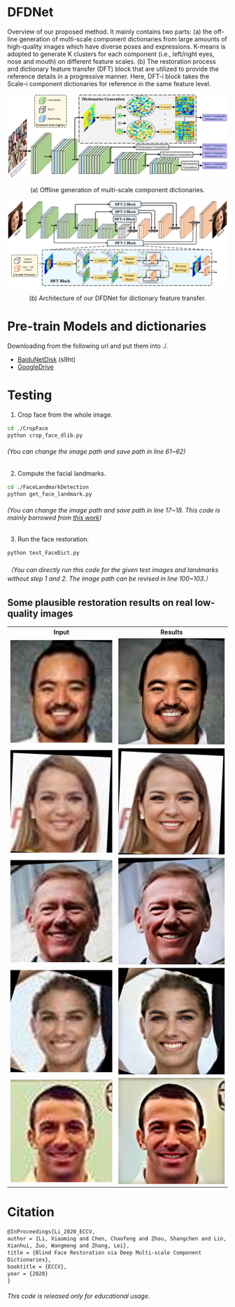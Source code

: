 # DFDNet
Overview of our proposed method. It mainly contains two parts: (a) the off-line generation of multi-scale component dictionaries from large amounts of high-quality images which have diverse poses and expressions. K-means is adopted to generate K clusters for each component (i.e., left/right eyes, nose and mouth) on different feature scales. (b) The restoration process and dictionary feature transfer (DFT) block that are utilized to provide the reference details in a progressive manner. Here, DFT-i block takes the Scale-i component dictionaries for reference in the same feature level.
    
    

<img src="./Imgs/pipeline_a.png">
<p align="center">(a) Offline generation of multi-scale component dictionaries.</p>
<img src="./Imgs/pipeline_b.png">
<p align="center">(b) Architecture of our DFDNet for dictionary feature transfer.</p>


# Pre-train Models and dictionaries
Downloading from the following url and put them into ./.
- [BaiduNetDisk](https://pan.baidu.com/s/1K4fzjPiezVSMl5NjHoJCGQ) (s9ht)
- [GoogleDrive](https://drive.google.com/drive/folders/1bayYIUMCSGmoFPyd4Uu2Uwn347RW-vl5?usp=sharing)


# Testing
1. Crop face from the whole image.
```bash
cd ./CropFace
python crop_face_dlib.py
```
###### _(You can change the image path and save path in line 61~62)_

2. Compute the facial landmarks.
```bash
cd ./FaceLandmarkDetection
python get_face_landmark.py
```
###### _(You can change the image path and save path in line 17~18. This code is mainly borrowed from [this work](https://github.com/1adrianb/face-alignment))_

3. Run the face restoration.
```bash
python test_FaceDict.py
```
###### _（You can directly run this code for the given test images and landmarks without step 1 and 2. The image path can be revised in line 100~103.）_

## Some plausible restoration results on real low-quality images
 <table  style="float:center" width=90%>
 <tr>
  <th><B>Input</B></th><th><B>Results</B></th>
 </tr>
 <tr>
  <td>
  <img src='./Imgs/RealLR/n000056_0060_01.png'>
  </td>
  <td>
   <img src='./Imgs/ShowResults/n000056_0060_01.png'>
  </td>
 </tr>
 <tr>
  <td>
  <img src='./Imgs/RealLR/n000067_0228_01.png'>
  </td>
  <td>
   <img src='./Imgs/ShowResults/n000067_0228_01.png'>
  </td>
 </tr>
 <tr>
  <td>
  <img src='./Imgs/RealLR/n000184_0094_01.png'>
  </td>
  <td>
   <img src='./Imgs/ShowResults/n000184_0094_01.png'>
  </td>
 </tr>
 <tr>
  <td>
  <img src='./Imgs/RealLR/n000262_0097_01.png'>
  </td>
  <td>
   <img src='./Imgs/ShowResults/n000262_0097_01.png'>
  </td>
 </tr>
 <tr>
  <td>
  <img src='./Imgs/RealLR/n000241_0132_04.png'>
  </td>
  <td>
   <img src='./Imgs/ShowResults/n000241_0132_04.png'>
  </td>
 </tr>
  
 </table>

# Citation

```
@InProceedings{Li_2020_ECCV,
author = {Li, Xiaoming and Chen, Chaofeng and Zhou, Shangchen and Lin, Xianhui, Zuo, Wangmeng and Zhang, Lei},
title = {Blind Face Restoration via Deep Multi-scale Component Dictionaries},
booktitle = {ECCV},
year = {2020}
}
```

###### _This code is released only for educational usage._

